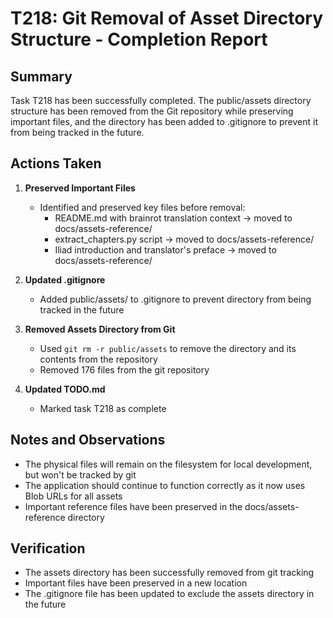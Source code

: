 # T218: Git Removal of Asset Directory Structure - Completion Report

## Summary
Task T218 has been successfully completed. The public/assets directory structure has been removed from the Git repository while preserving important files, and the directory has been added to .gitignore to prevent it from being tracked in the future.

## Actions Taken

1. **Preserved Important Files**
   - Identified and preserved key files before removal:
     - README.md with brainrot translation context -> moved to docs/assets-reference/
     - extract_chapters.py script -> moved to docs/assets-reference/
     - Iliad introduction and translator's preface -> moved to docs/assets-reference/

2. **Updated .gitignore**
   - Added public/assets/ to .gitignore to prevent directory from being tracked in the future

3. **Removed Assets Directory from Git**
   - Used `git rm -r public/assets` to remove the directory and its contents from the repository
   - Removed 176 files from the git repository

4. **Updated TODO.md**
   - Marked task T218 as complete

## Notes and Observations
- The physical files will remain on the filesystem for local development, but won't be tracked by git
- The application should continue to function correctly as it now uses Blob URLs for all assets
- Important reference files have been preserved in the docs/assets-reference directory

## Verification
- The assets directory has been successfully removed from git tracking
- Important files have been preserved in a new location
- The .gitignore file has been updated to exclude the assets directory in the future